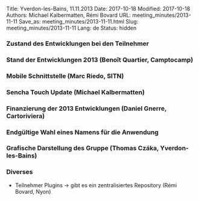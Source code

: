 Title: Yverdon-les-Bains, 11.11.2013
Date: 2017-10-18
Modified: 2017-10-18
Authors: Michael Kalbermatten, Rémi Bovard
URL: meeting_minutes/2013-11-11
Save_as: meeting_minutes/2013-11-11.html
Slug: meeting_minutes/2013-11-11
Lang: de
Status: hidden

### Zustand des Entwicklungen bei den Teilnehmer



### Stand der Entwicklungen 2013 (Benoît Quartier, Camptocamp)



### Mobile Schnittstelle (Marc Riedo, SITN)



### Sencha Touch Update (Michael Kalbermatten)



### Finanzierung der 2013 Entwicklungen (Daniel Gnerre, Cartoriviera)



### Endgültige Wahl eines Namens für die Anwendung



### Grafische Darstellung des Gruppe (Thomas Czáka, Yverdon-les-Bains)



### Diverses 

* Teilnehmer Plugins -> gibt es ein zentralisiertes Repository (Rémi Bovard, Nyon)
